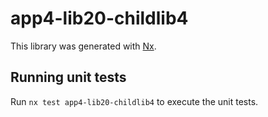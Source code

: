 # app4-lib20-childlib4

This library was generated with [Nx](https://nx.dev).

## Running unit tests

Run `nx test app4-lib20-childlib4` to execute the unit tests.
